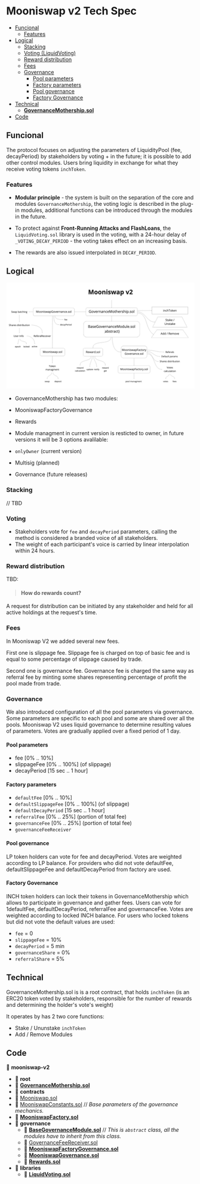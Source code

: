 # Mooniswap v2 Tech Spec

- [Funcional](#funcional)
  - [Features](#features)
- [Logical](#logical)
  - [Stacking](#stacking)
  - [Voting (LiquidVoting)](#voting-liquidvoting)
  - [Reward distribution](#reward-distribution)
  - [Fees](#fees)
  - [Governance](#governance)
    - [Pool parameters](#pool-parameters)
    - [Factory parameters](#factory-parameters)
    - [Pool governance](#pool-governance)
    - [Factory Governance](#factory-governance)
- [Technical](#technical)
  - [**GovernanceMothership.sol**](#governancemothershipsol)
- [Code](#code)

## Funcional

The protocol focuses on adjusting the parameters of LiquidityPool (fee, decayPeriod) by stakeholders by voting + in the future; it is possible to add other control modules. 
Users bring liquidity in exchange for what they receive voting tokens `inchToken`.


### Features

- **Modular principle** - the system is built on the separation of the core and modules `GovernanceMothership`, the voting logic is described in the plug-in modules, additional functions can be introduced through the modules in the future.
- To protect against **Front-Running Attacks and FlashLoans**, the `LiquidVoting.sol` library is used in the voting, with a 24-hour delay of `_VOTING_DECAY_PERIOD` - the voting takes effect on an increasing basis.

- The rewards are also issued interpolated in `DECAY_PERIOD`. 

## Logical

![Moonisvap_v2_diagram](./Moonisvap_v2_diagram.png)

- GovernanceMothership has two modules:
- MooniswapFactoryGovernance
- Rewards

- Module managment in current version is resticted to owner, in future versions it will be 3 options avalilable:
- `onlyOwner` (current version)
- Multisig (planned)
- Governance (future releases)

### Stacking

// TBD


### Voting

- Stakeholders vote for `fee` and `decayPeriod` parameters, calling the method is considered a branded voice of all stakeholders.
- The weight of each participant's voice is carried by linear interpolation within 24 hours.


### Reward distribution

TBD:

> #### How do rewards count?

A request for distribution can be initiated by any stakeholder and held for all active holdings at the request's time.

### Fees

In Mooniswap V2 we added several new fees.

First one is slippage fee. Slippage fee is charged on top of basic fee and is equal to some percentage of slippage caused by trade.

Second one is governance fee. Governance fee is charged the same way as referral fee by minting some shares representing percentage of profit the pool made from trade.

### Governance

We also introduced configuration of all the pool parameters via governance. Some parameters are specific to each pool and some are shared over all the pools. Mooniswap V2 uses liquid governance to determine resulting values of parameters. Votes are gradually applied over a fixed period of 1 day.

#### Pool parameters

* fee [0% .. 10%]
* slippageFee [0% .. 100%] (of slippage)
* decayPeriod [15 sec .. 1 hour]

#### Factory parameters

* `defaultFee` [0% .. 10%]
* `defaultSlippageFee` [0% .. 100%] (of slippage)
* `defaultDecayPeriod` [15 sec .. 1 hour]
* `referralFee` [0% .. 25%] (portion of total fee)
* `governanceFee` [0% .. 25%] (portion of total fee)
* `governanceFeeReceiver`


#### Pool governance

LP token holders can vote for fee and decayPeriod. Votes are weighted according to LP balance. For providers who did not vote defaultFee, defaultSlippageFee and defaultDecayPeriod from factory are used.

#### Factory Governance

INCH token holders can lock their tokens in GovernanceMothership which allows to participate in governance and gather fees. Users can vote for 1defaultFee, defaultDecayPeriod, referralFee and governanceFee. Votes are weighted according to locked INCH balance. For users who locked tokens but did not vote the default values are used:
* `fee` = 0
* `slippageFee` = 10%
* `decayPeriod` = 5 min
* `governanceShare` = 0%
* `referralShare` = 5%

## Technical

GovernanceMothership.sol is  is a root contract, that holds `inchToken` (is an ERC20 token voted by stakeholders, responsible for the number of rewards and determining the holder's vote's weight)

It operates by has 2 two core functions:

- Stake / Ununstake `inchToken`
- Add / Remove Modules

## Code

📂 __mooniswap\-v2__

- 📂 __root__
- 📄 [**GovernanceMothership.sol**](contracts/inch/GovernanceMothership.sol)
- 📂 __contracts__
- 📄 [Mooniswap.sol](contracts/Mooniswap.sol)
- 📄 [MooniswapConstants.sol](contracts/MooniswapConstants.sol) // *Base parameters of the governance mechanics.*
- 📄 [**MooniswapFactory.sol**](contracts/MooniswapFactory.sol)
- 📂 __governance__
    - 📄 [**BaseGovernanceModule.sol**](contracts/governance/BaseGovernanceModule.sol)
    // *This is `abstract` class, all the modules have to inherit from this class.*
    - 📄 [GovernanceFeeReceiver.sol](contracts/governance/GovernanceFeeReceiver.sol)
    - 📄 [**MooniswapFactoryGovernance.sol**](contracts/governance/MooniswapFactoryGovernance.sol)
    - 📄 [**MooniswapGovernance.sol**](contracts/governance/MooniswapGovernance.sol)
    - 📄 [**Rewards.sol**](contracts/governance/rewards/Rewards.sol)
- 📂 __libraries__
    - 📄 [**LiquidVoting.sol**](contracts/libraries/LiquidVoting.sol)
